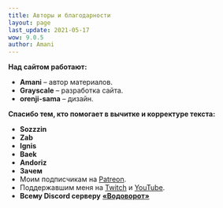 ```yaml
---
title: Авторы и благодарности
layout: page
last_update: 2021-05-17
wow: 9.0.5
author: Amani
---
```


**Над сайтом работают:**

* **Amani** – автор материалов.
* **Grayscale** – разработка сайта.
* **orenji-sama** – дизайн.

**Спасибо тем, кто помогает в вычитке и корректуре текста:**

* **Sozzzin**
* **Zab**
* **Ignis**
* **Baek**
* **Andoriz**
* **Зачем**
* Моим подписчикам на [Patreon](https://www.patreon.com/amani_vodovorot).
* Поддержавшим меня на [Twitch](https://www.twitch.tv/amanizandalari) и [YouTube](https://www.youtube.com/Amanizandalari).
* **Всему Discord серверу** [**«Водоворот»**](https://discordapp.com/invite/zTQhBn8)
